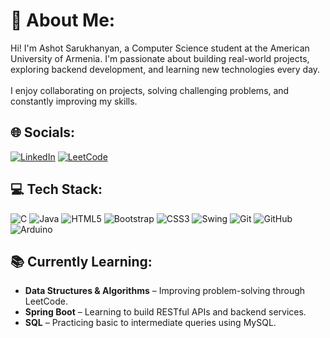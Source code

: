 # 💫 About Me:
Hi! I'm Ashot Sarukhanyan, a Computer Science student at the American University of Armenia. I'm passionate about building real-world projects, exploring backend development, and learning new technologies every day.<br><br>I enjoy collaborating on projects, solving challenging problems, and constantly improving my skills.


## 🌐 Socials:
[![LinkedIn](https://img.shields.io/badge/LinkedIn-%230077B5.svg?logo=linkedin&logoColor=white)](https://linkedin.com/in/ashot-sarukhanyan-398420368) [![LeetCode](https://img.shields.io/badge/LeetCode-FFA116?style=for-the-badge&logo=leetcode&logoColor=black)]([https://leetcode.com/yourusername](https://leetcode.com/u/Ashot6251_/))

## 💻 Tech Stack:
![C](https://img.shields.io/badge/c-%2300599C.svg?style=for-the-badge&logo=c&logoColor=white) ![Java](https://img.shields.io/badge/java-%23ED8B00.svg?style=for-the-badge&logo=openjdk&logoColor=white) ![HTML5](https://img.shields.io/badge/html5-%23E34F26.svg?style=for-the-badge&logo=html5&logoColor=white) ![Bootstrap](https://img.shields.io/badge/bootstrap-%238511FA.svg?style=for-the-badge&logo=bootstrap&logoColor=white) ![CSS3](https://img.shields.io/badge/css3-%231572B6.svg?style=for-the-badge&logo=css3&logoColor=white) ![Swing](https://img.shields.io/badge/Swing-UI%20Library-blue?style=for-the-badge) ![Git](https://img.shields.io/badge/git-%23F05033.svg?style=for-the-badge&logo=git&logoColor=white) ![GitHub](https://img.shields.io/badge/github-%23121011.svg?style=for-the-badge&logo=github&logoColor=white) ![Arduino](https://img.shields.io/badge/-Arduino-00979D?style=for-the-badge&logo=Arduino&logoColor=white)

## 📚 Currently Learning:
- **Data Structures & Algorithms** – Improving problem-solving through LeetCode.
- **Spring Boot** – Learning to build RESTful APIs and backend services.
- **SQL** – Practicing basic to intermediate queries using MySQL.
